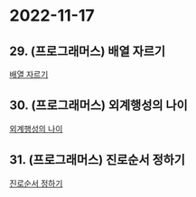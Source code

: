 # 2022-11-17

## 29. (프로그래머스) 배열 자르기

[배열 자르기](https://school.programmers.co.kr/learn/courses/30/lessons/120833)

## 30. (프로그래머스) 외계행성의 나이

[외계행성의 나이](https://school.programmers.co.kr/learn/courses/30/lessons/120834)

## 31. (프로그래머스) 진로순서 정하기

[진로순서 정하기](https://school.programmers.co.kr/learn/courses/30/lessons/120835)

